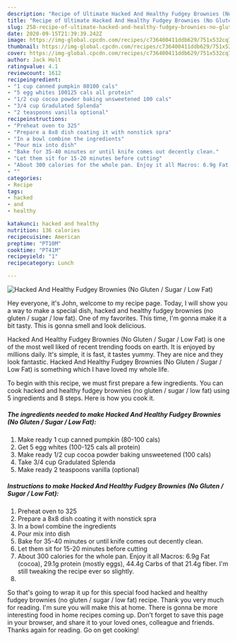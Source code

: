 ```yaml
---
description: "Recipe of Ultimate Hacked And Healthy Fudgey Brownies (No Gluten / Sugar / Low Fat)"
title: "Recipe of Ultimate Hacked And Healthy Fudgey Brownies (No Gluten / Sugar / Low Fat)"
slug: 258-recipe-of-ultimate-hacked-and-healthy-fudgey-brownies-no-gluten-sugar-low-fat
date: 2020-09-15T21:39:39.242Z
image: https://img-global.cpcdn.com/recipes/c736400411ddb629/751x532cq70/hacked-and-healthy-fudgey-brownies-no-gluten-sugar-low-fat-recipe-main-photo.jpg
thumbnail: https://img-global.cpcdn.com/recipes/c736400411ddb629/751x532cq70/hacked-and-healthy-fudgey-brownies-no-gluten-sugar-low-fat-recipe-main-photo.jpg
cover: https://img-global.cpcdn.com/recipes/c736400411ddb629/751x532cq70/hacked-and-healthy-fudgey-brownies-no-gluten-sugar-low-fat-recipe-main-photo.jpg
author: Jack Holt
ratingvalue: 4.1
reviewcount: 1612
recipeingredient:
- "1 cup canned pumpkin 80100 cals"
- "5 egg whites 100125 cals all protein"
- "1/2 cup cocoa powder baking unsweetened 100 cals"
- "3/4 cup Gradulated Splenda"
- "2 teaspoons vanilla optional"
recipeinstructions:
- "Preheat oven to 325"
- "Prepare a 8x8 dish coating it with nonstick spra"
- "In a bowl combine the ingredients"
- "Pour mix into dish"
- "Bake for 35-40 minutes or until knife comes out decently clean."
- "Let them sit for 15-20 minutes before cutting"
- "About 300 calories for the whole pan. Enjoy it all Macros: 6.9g Fat (cocoa), 29.1g protein (mostly eggs), 44.4g Carbs of that 21.4g fiber. I&#39;m still tweaking the recipe ever so slightly."
- ""
categories:
- Recipe
tags:
- hacked
- and
- healthy

katakunci: hacked and healthy 
nutrition: 136 calories
recipecuisine: American
preptime: "PT10M"
cooktime: "PT41M"
recipeyield: "1"
recipecategory: Lunch

---
```



![Hacked And Healthy Fudgey Brownies (No Gluten / Sugar / Low Fat)](https://img-global.cpcdn.com/recipes/c736400411ddb629/751x532cq70/hacked-and-healthy-fudgey-brownies-no-gluten-sugar-low-fat-recipe-main-photo.jpg)

Hey everyone, it's John, welcome to my recipe page. Today, I will show you a way to make a special dish, hacked and healthy fudgey brownies (no gluten / sugar / low fat). One of my favorites. This time, I'm gonna make it a bit tasty. This is gonna smell and look delicious.



Hacked And Healthy Fudgey Brownies (No Gluten / Sugar / Low Fat) is one of the most well liked of recent trending foods on earth. It is enjoyed by millions daily. It's simple, it is fast, it tastes yummy. They are nice and they look fantastic. Hacked And Healthy Fudgey Brownies (No Gluten / Sugar / Low Fat) is something which I have loved my whole life.


To begin with this recipe, we must first prepare a few ingredients. You can cook hacked and healthy fudgey brownies (no gluten / sugar / low fat) using 5 ingredients and 8 steps. Here is how you cook it.

<!--inarticleads1-->

##### The ingredients needed to make Hacked And Healthy Fudgey Brownies (No Gluten / Sugar / Low Fat):

1. Make ready 1 cup canned pumpkin (80-100 cals)
1. Get 5 egg whites (100-125 cals all protein)
1. Make ready 1/2 cup cocoa powder baking unsweetened (100 cals)
1. Take 3/4 cup Gradulated Splenda
1. Make ready 2 teaspoons vanilla (optional)




<!--inarticleads2-->

##### Instructions to make Hacked And Healthy Fudgey Brownies (No Gluten / Sugar / Low Fat):

1. Preheat oven to 325
1. Prepare a 8x8 dish coating it with nonstick spra
1. In a bowl combine the ingredients
1. Pour mix into dish
1. Bake for 35-40 minutes or until knife comes out decently clean.
1. Let them sit for 15-20 minutes before cutting
1. About 300 calories for the whole pan. Enjoy it all Macros: 6.9g Fat (cocoa), 29.1g protein (mostly eggs), 44.4g Carbs of that 21.4g fiber. I&#39;m still tweaking the recipe ever so slightly.
1. 




So that's going to wrap it up for this special food hacked and healthy fudgey brownies (no gluten / sugar / low fat) recipe. Thank you very much for reading. I'm sure you will make this at home. There is gonna be more interesting food in home recipes coming up. Don't forget to save this page in your browser, and share it to your loved ones, colleague and friends. Thanks again for reading. Go on get cooking!
